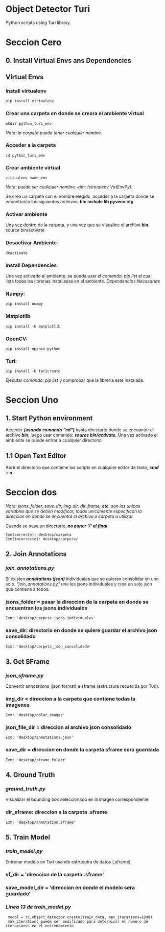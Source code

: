 # Object Detector Turi

Python scripts using Turi library.

# Seccion Cero

 ## 0. Install Virtual Envs ans Dependencies

 ## Virtual Envs
  ### Install virtualenv
    pip install virtualenv
  ### Crear una carpeta en donde se creara el ambiente virtual
    mkdir python_turi_env
  *Nota: la carpeta puede tener cualquier nombre.*
  ### Acceder a la carpeta
    cd python_turi_env
  ### Crear ambiente virtual
    virtualenv name_env
  
  *Nota: puede ser cualquier nombre, ejm: (virtualenv VirtEnvPy).*
  
  Se crea un carpeta con el nombre elegido, acceder a la carpeta donde se encontrarán los siguientes archivos: 
  **bin            include    lib        pyvenv.cfg**
  
  ### Activar ambiente
  Una vez dentro de la carpeta, y una vez que se visualice el archivo **bin**.
    source bin/activate
  ### Desactivar Ambiente
    deactivate
  ### Install Dependencies
   Una vez activado el ambiente, se puede usar el *comando: pip list* el cual lista todas las librerias installadas en el      ambiente.
  *Dependencias Necesarias*
  ### Numpy:
    pip install numpy
  ### Matplotlib
    pip install -U matplotlib
  ### OpenCV:
    pip install opencv-python
  ### Turi:
    pip install -U turicreate
  
  Ejecutar *comando: pip list* y comprobar que la libreria este instalada.


# Seccion Uno
## 1. Start Python environment

Acceder ***(usando comando "cd")*** hasta directorio donde se encuantre el archivo ***bin***, luego usar comando: ***source bin/activate.***
Una vez activado el ambiente se puede entrar a cualquier directorio


## 1.1 Open Text Editor

 Abrir el directorio que contiene los scripts en cualquier editor de texto, ***cmd + o***.
 
 
# Seccion dos 
 *Nota: jsons_folder, save_dir, img_dir, dir_frame, **etc**. son las unicas variables que se deben modificar, todas unicamente especifican la direccion en donde se encuentra el archivo o carpeta a utilizar.*
 
Cuando se pase un directorio, ***no poner '/' al final***.
 
    Exm(correcto): desktop/carpeta
    Exm(incorrecto): desktop/carpeta/

## 2. Join Annotations
 
### *join_annotations.py*
Si existen ***annotations (json)*** individuales que se quieran consolidar en uno solo. *"join_annotations.py"* une los jsons individuales y crea un solo json que contiene a todos.
 
 ### jsons_folder = pasar la direccion de la carpeta en donde se encuentran los jsons individuales
    Exm: 'desktop/carpeta_jsons_individuales'
 ### save_dir: directorio en donde se quiere guardar el archivo json consolidado
    Exm: 'desktop/carpeta_json_consolidado' 
 
 
 ## 3. Get SFrame
 
 ### *json_sframe.py*
 Convertir annotations (json format) a sframe (estructura requerida por Turi).
 ### img_dir = direccion a la carpeta que contiene todas la imagenes
    Exm: 'desktop/dolar_images'
 ### json_file_dir = direccion al archivo json consolidado
    Exm: 'desktop/annotations.json'
 ### save_dir = direccion en donde la carpeta sframe sera guardada
    Exm: 'desktop/sframe_folder'
 
 
 ## 4. Ground Truth
 
 ### *ground_truth.py*
 Visualizar el bounding box seleccionado en la imagen correspondiente
 ### dir_sframe: direccion a la carpeta .sframe
    Exm: 'desktop/annotation.sframe'
 
 
 ## 5. Train Model
 
 ### *train_model.py*
 Entrenar modelo en Turi usando estrucutra de datos (.sframe)
 ### sf_dir = 'direccion de la carpeta .sframe'
 ### save_model_dir = 'direccion en donde el modelo sera guardado'
 ### *Linea 13 de train_model.py* 
     model = tc.object_detector.create(train_data, max_iterations=1000)
     max_iterations puede ser modificado para determinar el numero de iteraciones en el entrenamiento
